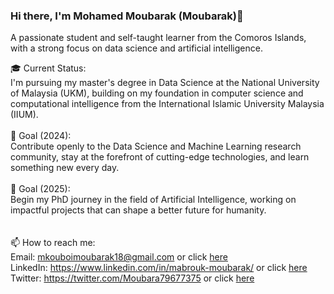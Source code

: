### Hi there, I'm Mohamed Moubarak (Moubarak)👋
A passionate student and self-taught learner from the Comoros Islands, with a strong focus on data science and artificial intelligence.



🎓 Current Status:<br>I'm pursuing my master's degree in Data Science at the National University of Malaysia (UKM), building on my foundation in computer science and computational intelligence from the International Islamic University Malaysia (IIUM).<br><br>
🎯 Goal (2024):<br>Contribute openly to the Data Science and Machine Learning research community, stay at the forefront of cutting-edge technologies, and learn something new every day.<br><br>
🎯 Goal (2025):<br>Begin my PhD journey in the field of Artificial Intelligence, working on impactful projects that can shape a better future for humanity.<br><br><br>
📫 How to reach me:<br>
Email: mkouboimoubarak18@gmail.com or click [here](mkouboimoubarak18@gmail.com)<br>
LinkedIn: https://www.linkedin.com/in/mabrouk-moubarak/ or click [here](https://www.linkedin.com/in/mabrouk-moubarak/)<br>
Twitter: https://twitter.com/Moubara79677375 or click [here](https://twitter.com/Moubara79677375)

